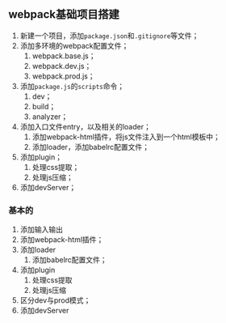 ## webpack基础项目搭建

1. 新建一个项目，添加`package.json`和`.gitignore`等文件；
2. 添加多环境的webpack配置文件；
   1. webpack.base.js；
   2. webpack.dev.js；
   3. webpack.prod.js；
3. 添加`package.js`的`scripts`命令；
   1. dev；
   2. build；
   3. analyzer；
4. 添加入口文件entry，以及相关的loader；
   1. 添加webpack-html插件，将js文件注入到一个html模板中；
   2. 添加loader，添加babelrc配置文件；
5. 添加plugin；
   1. 处理css提取；
   2. 处理js压缩；
6. 添加devServer；

### 基本的

1. 添加输入输出
2. 添加webpack-html插件；
3. 添加loader
   1. 添加babelrc配置文件；
4. 添加plugin
   1. 处理css提取
   2. 处理js压缩
5. 区分dev与prod模式；
6. 添加devServer
